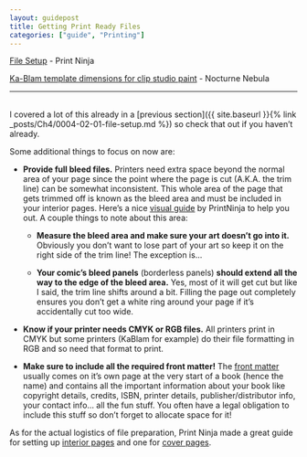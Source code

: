 ```yaml
---
layout: guidepost
title: Getting Print Ready Files
categories: ["guide", "Printing"]
---
```


[File Setup](http://www.printninja.com/printing-resource-center/file-setup) - Print Ninja

[Ka-Blam template dimensions for clip studio paint](http://blog.nocturnenebula.com/post/133001578665/ka-blam-template-dimensions-for-clip-studio-paint ) - Nocturne Nebula

<hr><br>
I covered a lot of this already in a [previous section]({{ site.baseurl }}{% link _posts/Ch4/0004-02-01-file-setup.md %}) so check that out if you haven’t already. 

Some additional things to focus on now are:

- **Provide full bleed files.** Printers need extra space beyond the normal area of your page since the point where the page is cut (A.K.A. the trim line) can be somewhat inconsistent. This whole area of the page that gets trimmed off is known as the bleed area and must be included in your interior pages. Here’s a nice [visual guide](http://www.printninja.com/printing-resource-center/file-setup/offset-printing-guidelines/book-bleed-safe-zone-borders) by PrintNinja to help you out. A couple things to note about this area:

    - **Measure the bleed area and make sure your art doesn’t go into it.** Obviously you don’t want to lose part of your art so keep it on the right side of the trim line! The exception is...

    - **Your comic’s bleed panels** (borderless panels) **should extend all the way to the edge of the bleed area.** Yes, most of it will get cut but like I said, the trim line shifts around a bit. Filling the page out completely ensures you don’t get a white ring around your page if it’s accidentally cut too wide. 

- **Know if your printer needs CMYK or RGB files.** All printers print in CMYK but some printers (KaBlam for example) do their file formatting in RGB and so need that format to print.

- **Make sure to include all the required front matter!** The [front matter](http://www.printninja.com/printing-resource-center/file-setup/offset-printing-guidelines/country-of-origin) usually comes on it’s own page at the very start of a book (hence the name) and contains all the important information about your book like copyright details, credits, ISBN, printer details, publisher/distributor info, your contact info… all the fun stuff. You often have a legal obligation to include this stuff so don’t forget to allocate space for it!

As for the actual logistics of file preparation, Print Ninja made a great guide for setting up [interior pages](http://www.printninja.com/printing-resource-center/file-setup/book-guidelines/creating-your-interior-pages) and one for [cover pages](http://www.printninja.com/printing-resource-center/file-setup/book-guidelines/cover-setup-guides).